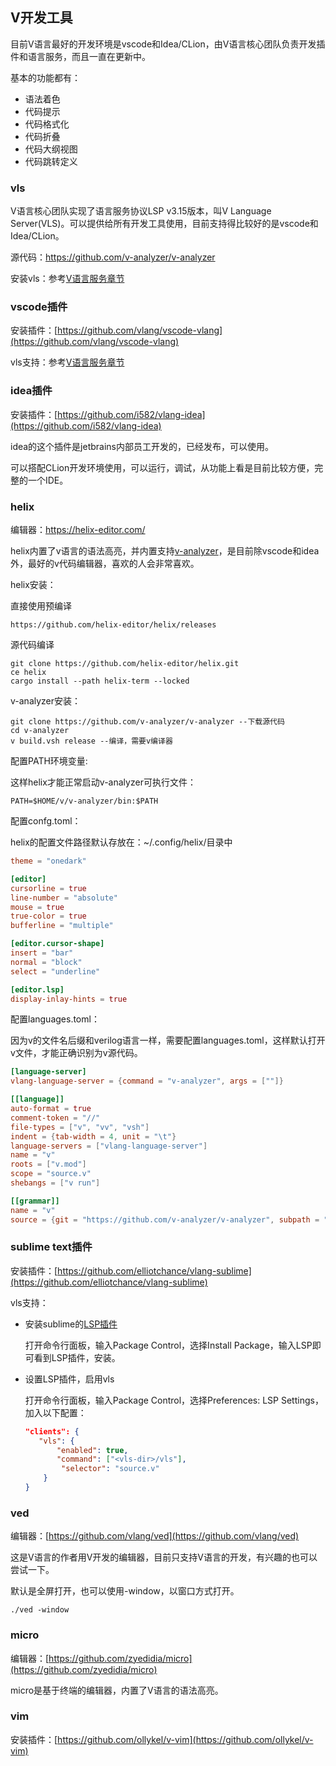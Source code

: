 ## V开发工具

目前V语言最好的开发环境是vscode和Idea/CLion，由V语言核心团队负责开发插件和语言服务，而且一直在更新中。

基本的功能都有：

- 语法着色
- 代码提示
- 代码格式化
- 代码折叠
- 代码大纲视图
- 代码跳转定义

### vls

V语言核心团队实现了语言服务协议LSP v3.15版本，叫V Language Server(VLS)。可以提供给所有开发工具使用，目前支持得比较好的是vscode和Idea/CLion。

源代码：https://github.com/v-analyzer/v-analyzer

安装vls：参考[V语言服务章节](vls.md)

### vscode插件

安装插件：[https://github.com/vlang/vscode-vlang](https://github.com/vlang/vscode-vlang)

vls支持：参考[V语言服务章节](vls.md)

### idea插件

安装插件：[https://github.com/i582/vlang-idea](https://github.com/i582/vlang-idea)

idea的这个插件是jetbrains内部员工开发的，已经发布，可以使用。

可以搭配CLion开发环境使用，可以运行，调试，从功能上看是目前比较方便，完整的一个IDE。

### helix

编辑器：https://helix-editor.com/

helix内置了v语言的语法高亮，并内置支持[v-analyzer](https://github.com/v-analyzer/v-analyzer)，是目前除vscode和idea外，最好的v代码编辑器，喜欢的人会非常喜欢。

helix安装：

直接使用预编译

```shell
https://github.com/helix-editor/helix/releases
```

源代码编译

```shell
git clone https://github.com/helix-editor/helix.git
ce helix
cargo install --path helix-term --locked
```

v-analyzer安装：

```shell
git clone https://github.com/v-analyzer/v-analyzer --下载源代码
cd v-analyzer
v build.vsh release --编译，需要v编译器
```

配置PATH环境变量:

这样helix才能正常启动v-analyzer可执行文件：

```shell
PATH=$HOME/v/v-analyzer/bin:$PATH
```

配置confg.toml：

helix的配置文件路径默认存放在：~/.config/helix/目录中

```toml
theme = "onedark"

[editor]
cursorline = true
line-number = "absolute"
mouse = true
true-color = true
bufferline = "multiple"

[editor.cursor-shape]
insert = "bar"
normal = "block"
select = "underline"

[editor.lsp]
display-inlay-hints = true
```

配置languages.toml：

因为v的文件名后缀和verilog语言一样，需要配置languages.toml，这样默认打开v文件，才能正确识别为v源代码。

```toml
[language-server]
vlang-language-server = {command = "v-analyzer", args = [""]}

[[language]]
auto-format = true
comment-token = "//"
file-types = ["v", "vv", "vsh"]
indent = {tab-width = 4, unit = "\t"}
language-servers = ["vlang-language-server"]
name = "v"
roots = ["v.mod"]
scope = "source.v"
shebangs = ["v run"]

[[grammar]]
name = "v"
source = {git = "https://github.com/v-analyzer/v-analyzer", subpath = "tree_sitter_v", rev = "e14fdf6e661b10edccc744102e4ccf0b187aa8ad"}
```

### sublime text插件

安装插件：[https://github.com/elliotchance/vlang-sublime](https://github.com/elliotchance/vlang-sublime)

vls支持：

- 安装sublime的[LSP插件](https://packagecontrol.io/packages/LSP)

  打开命令行面板，输入Package Control，选择Install Package，输入LSP即可看到LSP插件，安装。

- 设置LSP插件，启用vls

  打开命令行面板，输入Package Control，选择Preferences: LSP Settings，加入以下配置：

  ```json
  "clients": {
     "vls": {
         "enabled": true,
         "command": ["<vls-dir>/vls"],
          "selector": "source.v"
      }
  }
  ```

### ved

编辑器：[https://github.com/vlang/ved](https://github.com/vlang/ved)

这是V语言的作者用V开发的编辑器，目前只支持V语言的开发，有兴趣的也可以尝试一下。

默认是全屏打开，也可以使用-window，以窗口方式打开。

```shell
./ved -window
```

### micro

编辑器：[https://github.com/zyedidia/micro](https://github.com/zyedidia/micro)

micro是基于终端的编辑器，内置了V语言的语法高亮。

### vim

安装插件：[https://github.com/ollykel/v-vim](https://github.com/ollykel/v-vim)
